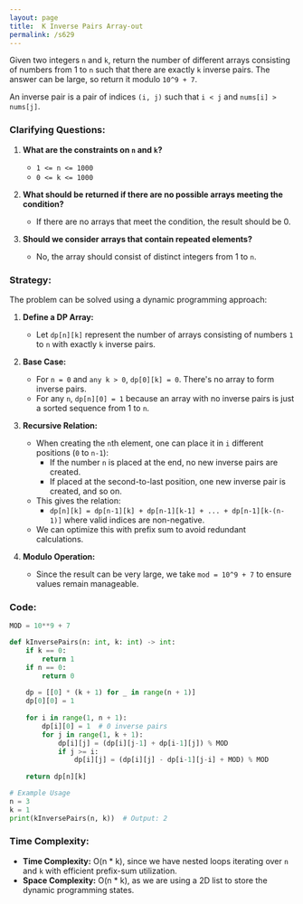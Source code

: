 ```yaml
---
layout: page
title:  K Inverse Pairs Array-out
permalink: /s629
---
```

Given two integers `n` and `k`, return the number of different arrays consisting of numbers from 1 to `n` such that there are exactly `k` inverse pairs. The answer can be large, so return it modulo `10^9 + 7`.

An inverse pair is a pair of indices `(i, j)` such that `i < j` and `nums[i] > nums[j]`.

### Clarifying Questions:
1. **What are the constraints on `n` and `k`?**
   - `1 <= n <= 1000`
   - `0 <= k <= 1000`

2. **What should be returned if there are no possible arrays meeting the condition?**
   - If there are no arrays that meet the condition, the result should be 0.

3. **Should we consider arrays that contain repeated elements?**
   - No, the array should consist of distinct integers from 1 to `n`.

### Strategy:

The problem can be solved using a dynamic programming approach:

1. **Define a DP Array:**
   - Let `dp[n][k]` represent the number of arrays consisting of numbers `1` to `n` with exactly `k` inverse pairs.

2. **Base Case:**
   - For `n = 0` and `any k > 0`, `dp[0][k] = 0`. There's no array to form inverse pairs.
   - For any `n`, `dp[n][0] = 1` because an array with no inverse pairs is just a sorted sequence from 1 to `n`.

3. **Recursive Relation:**
   - When creating the `n`th element, one can place it in `i` different positions (`0` to `n-1`):
     - If the number `n` is placed at the end, no new inverse pairs are created.
     - If placed at the second-to-last position, one new inverse pair is created, and so on.
   - This gives the relation:
     - `dp[n][k] = dp[n-1][k] + dp[n-1][k-1] + ... + dp[n-1][k-(n-1)]` where valid indices are non-negative.
   - We can optimize this with prefix sum to avoid redundant calculations.

4. **Modulo Operation:**
   - Since the result can be very large, we take `mod = 10^9 + 7` to ensure values remain manageable.

### Code:

```python
MOD = 10**9 + 7

def kInversePairs(n: int, k: int) -> int:
    if k == 0: 
        return 1
    if n == 0: 
        return 0
    
    dp = [[0] * (k + 1) for _ in range(n + 1)]
    dp[0][0] = 1
    
    for i in range(1, n + 1):
        dp[i][0] = 1  # 0 inverse pairs
        for j in range(1, k + 1):
            dp[i][j] = (dp[i][j-1] + dp[i-1][j]) % MOD
            if j >= i:
                dp[i][j] = (dp[i][j] - dp[i-1][j-i] + MOD) % MOD
    
    return dp[n][k]

# Example Usage
n = 3
k = 1
print(kInversePairs(n, k))  # Output: 2
```

### Time Complexity:
- **Time Complexity:** O(n * k), since we have nested loops iterating over `n` and `k` with efficient prefix-sum utilization.
- **Space Complexity:** O(n * k), as we are using a 2D list to store the dynamic programming states.